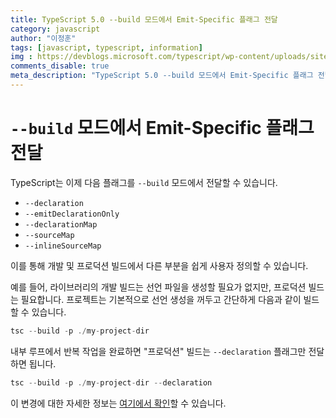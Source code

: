 ```yaml
---
title: TypeScript 5.0 --build 모드에서 Emit-Specific 플래그 전달
category: javascript
author: "이정훈"
tags: [javascript, typescript, information]
img : https://devblogs.microsoft.com/typescript/wp-content/uploads/sites/11/2023/03/5-0-feature-image-square-bounds-1.png
comments_disable: true
meta_description: "TypeScript 5.0 --build 모드에서 Emit-Specific 플래그 전달"
---
```


# `--build` 모드에서 Emit-Specific 플래그 전달

TypeScript는 이제 다음 플래그를 `--build` 모드에서 전달할 수 있습니다.

-   `--declaration`
-   `--emitDeclarationOnly`
-   `--declarationMap`
-   `--sourceMap`
-   `--inlineSourceMap`

이를 통해 개발 및 프로덕션 빌드에서 다른 부분을 쉽게 사용자 정의할 수 있습니다.

예를 들어, 라이브러리의 개발 빌드는 선언 파일을 생성할 필요가 없지만, 프로덕션 빌드는 필요합니다. 
프로젝트는 기본적으로 선언 생성을 꺼두고 간단하게 다음과 같이 빌드할 수 있습니다.

```typescript
tsc --build -p ./my-project-dir
```

내부 루프에서 반복 작업을 완료하면 "프로덕션" 빌드는 `--declaration` 플래그만 전달하면 됩니다.
```typescript
tsc --build -p ./my-project-dir --declaration
```

이 변경에 대한 자세한 정보는 [여기에서 확인](https://github.com/microsoft/TypeScript/pull/51241)할 수 있습니다.